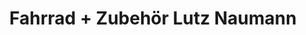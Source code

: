 ---
title: "Fahrrad + Zubehör Lutz Naumann"
url: /chemnitz/fahrrad-zubehoer-lutz-naumann/
shop: Fahrrad
---